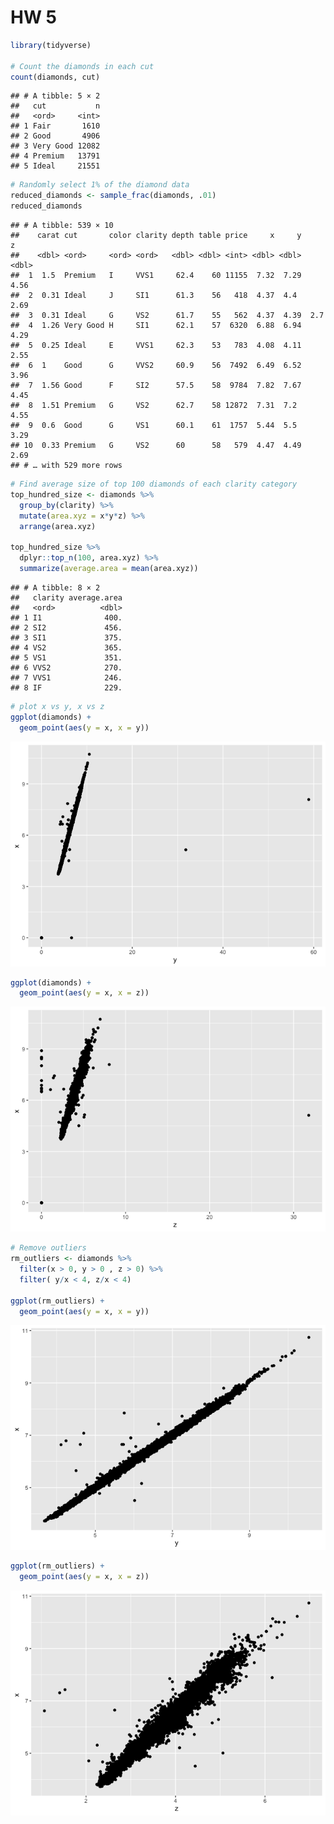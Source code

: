 HW 5
================

``` r
library(tidyverse)

# Count the diamonds in each cut
count(diamonds, cut)
```

    ## # A tibble: 5 × 2
    ##   cut           n
    ##   <ord>     <int>
    ## 1 Fair       1610
    ## 2 Good       4906
    ## 3 Very Good 12082
    ## 4 Premium   13791
    ## 5 Ideal     21551

``` r
# Randomly select 1% of the diamond data
reduced_diamonds <- sample_frac(diamonds, .01)
reduced_diamonds
```

    ## # A tibble: 539 × 10
    ##    carat cut       color clarity depth table price     x     y     z
    ##    <dbl> <ord>     <ord> <ord>   <dbl> <dbl> <int> <dbl> <dbl> <dbl>
    ##  1  1.5  Premium   I     VVS1     62.4    60 11155  7.32  7.29  4.56
    ##  2  0.31 Ideal     J     SI1      61.3    56   418  4.37  4.4   2.69
    ##  3  0.31 Ideal     G     VS2      61.7    55   562  4.37  4.39  2.7 
    ##  4  1.26 Very Good H     SI1      62.1    57  6320  6.88  6.94  4.29
    ##  5  0.25 Ideal     E     VVS1     62.3    53   783  4.08  4.11  2.55
    ##  6  1    Good      G     VVS2     60.9    56  7492  6.49  6.52  3.96
    ##  7  1.56 Good      F     SI2      57.5    58  9784  7.82  7.67  4.45
    ##  8  1.51 Premium   G     VS2      62.7    58 12872  7.31  7.2   4.55
    ##  9  0.6  Good      G     VS1      60.1    61  1757  5.44  5.5   3.29
    ## 10  0.33 Premium   G     VS2      60      58   579  4.47  4.49  2.69
    ## # … with 529 more rows

``` r
# Find average size of top 100 diamonds of each clarity category
top_hundred_size <- diamonds %>%
  group_by(clarity) %>%
  mutate(area.xyz = x*y*z) %>%
  arrange(area.xyz)
  
top_hundred_size %>%
  dplyr::top_n(100, area.xyz) %>%
  summarize(average.area = mean(area.xyz))
```

    ## # A tibble: 8 × 2
    ##   clarity average.area
    ##   <ord>          <dbl>
    ## 1 I1              400.
    ## 2 SI2             456.
    ## 3 SI1             375.
    ## 4 VS2             365.
    ## 5 VS1             351.
    ## 6 VVS2            270.
    ## 7 VVS1            246.
    ## 8 IF              229.

``` r
# plot x vs y, x vs z
ggplot(diamonds) +
  geom_point(aes(y = x, x = y))
```

![](HW5_files/figure-gfm/unnamed-chunk-4-1.png)<!-- -->

``` r
ggplot(diamonds) +
  geom_point(aes(y = x, x = z))
```

![](HW5_files/figure-gfm/unnamed-chunk-4-2.png)<!-- -->

``` r
# Remove outliers
rm_outliers <- diamonds %>%
  filter(x > 0, y > 0 , z > 0) %>%
  filter( y/x < 4, z/x < 4)
  
ggplot(rm_outliers) +
  geom_point(aes(y = x, x = y))
```

![](HW5_files/figure-gfm/unnamed-chunk-5-1.png)<!-- -->

``` r
ggplot(rm_outliers) +
  geom_point(aes(y = x, x = z))
```

![](HW5_files/figure-gfm/unnamed-chunk-5-2.png)<!-- -->

